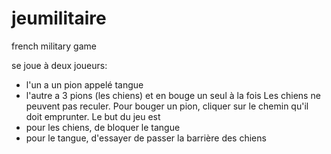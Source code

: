 # jeumilitaire
french military game

se joue à deux joueurs:
* l'un a un pion appelé tangue
* l'autre a 3 pions (les chiens) et en bouge un seul à la fois
Les chiens ne peuvent pas reculer.
Pour bouger un pion, cliquer sur le chemin qu'il doit emprunter.
Le but du jeu est
* pour les chiens, de bloquer le tangue
* pour le tangue, d'essayer de passer la barrière des chiens 
